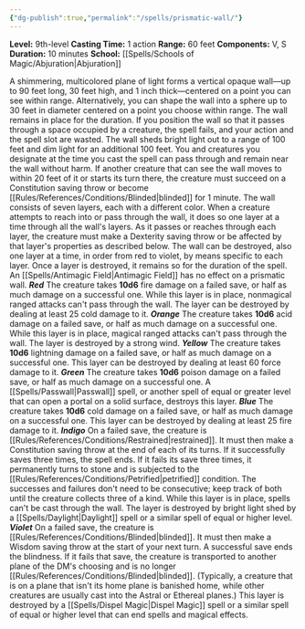 ```yaml
---
{"dg-publish":true,"permalink":"/spells/prismatic-wall/"}
---
```


**Level:** 9th-level
**Casting Time:** 1 action
**Range:** 60 feet
**Components:** V, S
**Duration:** 10 minutes
**School:** [[Spells/Schools of Magic/Abjuration\|Abjuration]]

A shimmering, multicolored plane of light forms a vertical opaque wall—up to 90 feet long, 30 feet high, and 1 inch thick—centered on a point you can see within range. Alternatively, you can shape the wall into a sphere up to 30 feet in diameter centered on a point you choose within range. The wall remains in place for the duration. If you position the wall so that it passes through a space occupied by a creature, the spell fails, and your action and the spell slot are wasted.
The wall sheds bright light out to a range of 100 feet and dim light for an additional 100 feet. You and creatures you designate at the time you cast the spell can pass through and remain near the wall without harm. If another creature that can see the wall moves to within 20 feet of it or starts its turn there, the creature must succeed on a Constitution saving throw or become [[Rules/References/Conditions/Blinded\|blinded]] for 1 minute.
The wall consists of seven layers, each with a different color. When a creature attempts to reach into or pass through the wall, it does so one layer at a time through all the wall's layers. As it passes or reaches through each layer, the creature must make a Dexterity saving throw or be affected by that layer's properties as described below.
The wall can be destroyed, also one layer at a time, in order from red to violet, by means specific to each layer. Once a layer is destroyed, it remains so for the duration of the spell. An [[Spells/Antimagic Field\|Antimagic Field]] has no effect on a prismatic wall.
**_Red_**
The creature takes **10d6** fire damage on a failed save, or half as much damage on a successful one. While this layer is in place, nonmagical ranged attacks can't pass through the wall. The layer can be destroyed by dealing at least 25 cold damage to it.
**_Orange_**
The creature takes **10d6** acid damage on a failed save, or half as much damage on a successful one. While this layer is in place, magical ranged attacks can't pass through the wall. The layer is destroyed by a strong wind.
**_Yellow_**
The creature takes **10d6** lightning damage on a failed save, or half as much damage on a successful one. This layer can be destroyed by dealing at least 60 force damage to it.
**_Green_**
The creature takes **10d6** poison damage on a failed save, or half as much damage on a successful one. A [[Spells/Passwall\|Passwall]] spell, or another spell of equal or greater level that can open a portal on a solid surface, destroys this layer.
**_Blue_**
The creature takes **10d6** cold damage on a failed save, or half as much damage on a successful one. This layer can be destroyed by dealing at least 25 fire damage to it.
**_Indigo_**
On a failed save, the creature is [[Rules/References/Conditions/Restrained\|restrained]]. It must then make a Constitution saving throw at the end of each of its turns. If it successfully saves three times, the spell ends. If it fails its save three times, it permanently turns to stone and is subjected to the [[Rules/References/Conditions/Petrified\|petrified]] condition. The successes and failures don't need to be consecutive; keep track of both until the creature collects three of a kind.
While this layer is in place, spells can't be cast through the wall. The layer is destroyed by bright light shed by a [[Spells/Daylight\|Daylight]] spell or a similar spell of equal or higher level.
**_Violet_**
On a failed save, the creature is [[Rules/References/Conditions/Blinded\|blinded]]. It must then make a Wisdom saving throw at the start of your next turn. A successful save ends the blindness. If it fails that save, the creature is transported to another plane of the DM's choosing and is no longer [[Rules/References/Conditions/Blinded\|blinded]]. (Typically, a creature that is on a plane that isn't its home plane is banished home, while other creatures are usually cast into the Astral or Ethereal planes.) This layer is destroyed by a [[Spells/Dispel Magic\|Dispel Magic]] spell or a similar spell of equal or higher level that can end spells and magical effects.